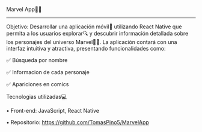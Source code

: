 Marvel App🦸‍♂️
<hr/>
Objetivo: Desarrollar una aplicación móvil📱 utilizando React Native que permita a los usuarios explorar🔍 y descubrir información detallada sobre los personajes del universo Marvel🦸‍♂️. La aplicación contará con una interfaz intuitiva y atractiva, presentando funcionalidades como: 

✅ Búsqueda por nombre

✅ Informacion de cada personaje

✅ Apariciones en comics


Tecnologias utilizadas💻

• Front-end: JavaScript, React Native

• Repositorio: https://github.com/TomasPino5/MarvelApp
